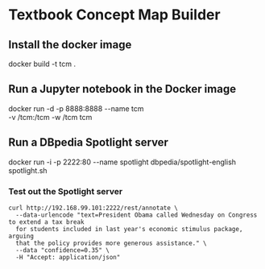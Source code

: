 # Textbook Concept Map Builder

## Install the docker image
docker build -t tcm .

## Run a Jupyter notebook in the Docker image
docker run -d -p 8888:8888 --name tcm \
  -v /tcm:/tcm -w /tcm tcm
  
## Run a DBpedia Spotlight server
docker run -i -p 2222:80 --name spotlight dbpedia/spotlight-english spotlight.sh

### Test out the Spotlight server
```
curl http://192.168.99.101:2222/rest/annotate \
  --data-urlencode "text=President Obama called Wednesday on Congress to extend a tax break
  for students included in last year's economic stimulus package, arguing
  that the policy provides more generous assistance." \
  --data "confidence=0.35" \
  -H "Accept: application/json"
```